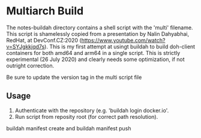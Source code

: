 Multiarch Build
===============

The notes-buildah directory contains a shell script with the 'multi' filename. This script is shamelessly copied from a presentation by Nalin Dahyabhai, RedHat, at DevConf.CZ:2020 (https://www.youtube.com/watch?v=SYJgkkjqd7s). This is my first attempt at usingt buildah to build doh-client containers for both amd64 and arm64 in a single script. This is strictly experimental (26 July 2020) and clearly needs some optimization, if not outright correction.

Be sure to update the version tag in the multi script file

## Usage
1. Authenticate with the repository (e.g. 'buildah login docker.io'.
2. Run script from reposity root (for correct path resolution).


buildah manifest create and buildah manifest push
